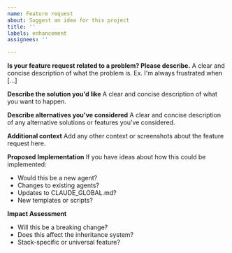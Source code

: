 ```yaml
---
name: Feature request
about: Suggest an idea for this project
title: ''
labels: enhancement
assignees: ''

---
```


**Is your feature request related to a problem? Please describe.**
A clear and concise description of what the problem is. Ex. I'm always frustrated when [...]

**Describe the solution you'd like**
A clear and concise description of what you want to happen.

**Describe alternatives you've considered**
A clear and concise description of any alternative solutions or features you've considered.

**Additional context**
Add any other context or screenshots about the feature request here.

**Proposed Implementation**
If you have ideas about how this could be implemented:
- Would this be a new agent?
- Changes to existing agents?
- Updates to CLAUDE_GLOBAL.md?
- New templates or scripts?

**Impact Assessment**
- Will this be a breaking change?
- Does this affect the inheritance system?
- Stack-specific or universal feature?
